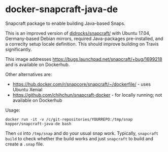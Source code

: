 # docker-snapcraft-java-de

Snapcraft package to enable building Java-based Snaps.

This is an improved version of [didrocks/snapcraft/](https://hub.docker.com/r/didrocks/snapcraft/) with Ubuntu 17.04, Germany-based Debian mirrors, required Java-packages pre-installed, and a correclty setup locale definition.
This should improve building on Travis significantly.

This image addresses https://bugs.launchpad.net/snapcraft/+bug/1699218 and is available on Dockerhub.

Other alternatives are:

- https://hub.docker.com/r/snapcore/snapcraft/~/dockerfile/ - uses Ubuntu Xenial
- https://github.com/chihchun/snapcraft-docker - for locally running; not available on Dockerhub

Usage:

    docker run -it -v /c/git-repositories/YOURREPO:/tmp/snap koppor/snapcraft-java-de bash

Then `cd` into `/tmp/snap` and do your usual snap work.
Typically, `snapcraft build` to check whether the build works and just `snapcraft` to build and create a `.snap` file.
